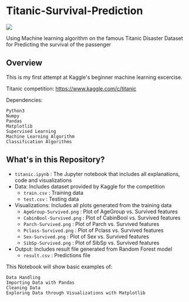 # Titanic-Survival-Prediction

<img src="https://images8.alphacoders.com/405/405029.jpg">

Using Machine learning algorithm on the famous Titanic Disaster Dataset for Predicting the survival of the passenger
                                                                    
## Overview
This is my first attempt at Kaggle's beginner machine learning excercise.

Titanic competition: https://www.kaggle.com/c/titanic

Dependencies:

    Python3
    Numpy
    Pandas
    Matplotlib
    Supervised Learning
    Machine Learning Algorithm
    Classification Algorithms

## What's in this Repository?
* `titanic.ipynb` : The Jupyter notebook that includes all explanations, code and visualizations
* Data: Includes dataset provided by Kaggle for the competition
    * `train.csv` : Training data
    * `test.csv` : Testing data
* Visualizations: Includes all plots generated from the training data
   * `AgeGroup-Survived.png` : Plot of AgeGroup vs. Survived features
   * `CabinBool-Survived.png` : Plot of CabinBool vs. Survived features
   * `Parch-Survived.png` : Plot of Parch vs. Survived features
   * `Pclass-Survived.png` : Plot of Pclass vs. Survived features
   * `Sex-Survived.png` : Plot of Sex vs. Survived features
   * `SibSp-Survived.png` : Plot of SibSp vs. Survived features
* Output: Includes result file generated from Random Forest model
   * `result.csv` : Predictions file

This Notebook will show basic examples of:

    Data Handling
    Importing Data with Pandas
    Cleaning Data
    Exploring Data through Visualizations with Matplotlib
    

